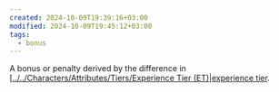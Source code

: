 ```yaml
---
created: 2024-10-09T19:39:16+03:00
modified: 2024-10-09T19:45:12+03:00
tags:
  - bonus
---
```

A bonus or penalty derived by the difference in [[../../Characters/Attributes/Tiers/Experience Tier (ET)|experience tier](../../Characters/Tiers/Experience%20Tier%20(ET).md).